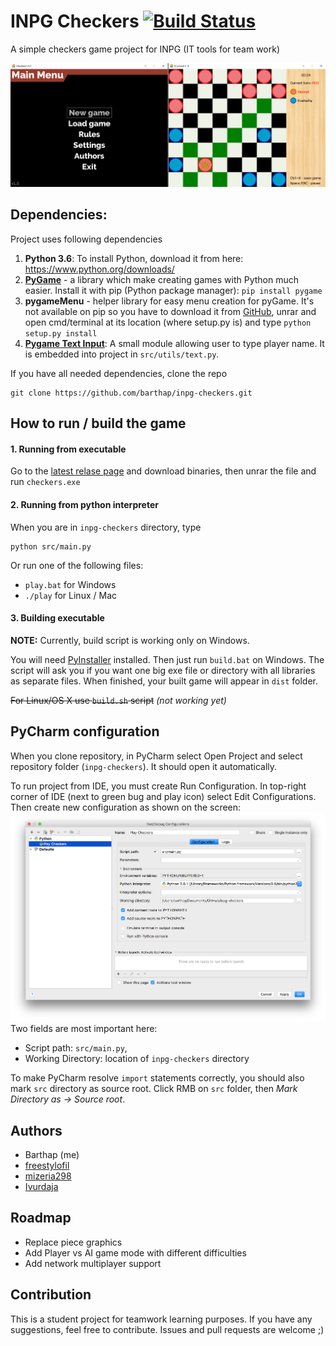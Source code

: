 # INPG Checkers [![Build Status](https://travis-ci.org/barthap/inpg-checkers.svg?branch=master)](https://travis-ci.org/barthap/inpg-checkers)
A simple checkers game project for INPG (IT tools for team work)

![Game screenshots](docs/screenshots/scr1.png)

## Dependencies:
Project uses following dependencies
1. **Python 3.6**: To install Python, download it from here: https://www.python.org/downloads/ 
2. **[PyGame](https://www.pygame.org/news)** - a library which make creating games with Python much easier. Install it with pip (Python package manager):
`pip install pygame`
3. **pygameMenu** - helper library for easy menu creation for pyGame. It's not available on pip
so you have to download it from [GitHub](https://github.com/ppizarror/pygame-menu), unrar and open cmd/terminal at its location (where setup.py is) and type 
`python setup.py install`
4. **[Pygame Text Input](https://github.com/Nearoo/pygame-text-input)**: A small module allowing
user to type player name. It is embedded into project in `src/utils/text.py`.

If you have all needed dependencies, clone the repo
```
git clone https://github.com/barthap/inpg-checkers.git
```

## How to run / build the game

#### 1. Running from executable

Go to the [latest relase page](https://github.com/barthap/inpg-checkers/releases) and download binaries,
then unrar the file and run `checkers.exe`

#### 2. Running from python interpreter

When you are in `inpg-checkers` directory, type
```
python src/main.py
```
Or run one of the following files:
- `play.bat` for Windows
- `./play` for Linux / Mac

#### 3. Building executable

**NOTE:** Currently, build script is working only on Windows.

You will need [PyInstaller](http://www.pyinstaller.org/) installed. Then just run `build.bat` on Windows.
The script will ask you if you want one big exe file
or directory with all libraries as separate files. When finished, your built game will appear in `dist` folder.

~~For Linux/OS X use `build.sh` script~~ _(not working yet)_

## PyCharm configuration
When you clone repository, in PyCharm select Open Project
and select repository folder (`inpg-checkers`). It should open it automatically.

To run project from IDE, you must create Run Configuration.
In top-right corner of IDE (next to green bug and play icon) select Edit Configurations.
Then create new configuration as shown on the screen:
![Konfig. PyCharm](docs/pycharm-config.png)
Two fields are most important here:
- Script path: `src/main.py`, 
- Working Directory: location of `inpg-checkers` directory

To make PyCharm resolve `import` statements correctly, you should also mark `src` directory as source root.
Click RMB on `src` folder, then _Mark Directory as -> Source root_.

## Authors
- Barthap (me)
- [freestylofil](https://github.com/freestylofil)
- [mizeria298](https://github.com/mizeria298)
- [Ivurdaja](https://github.com/Ivurdaja)

## Roadmap
- Replace piece graphics
- Add Player vs AI game mode with different difficulties
- Add network multiplayer support

## Contribution
This is a student project for teamwork learning purposes. If you
have any suggestions, feel free to contribute. Issues and pull requests
are welcome ;)